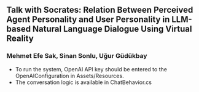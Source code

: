 ## Talk with Socrates: Relation Between Perceived Agent Personality and User Personality in LLM-based Natural Language Dialogue Using Virtual Reality
### Mehmet Efe Sak, Sinan Sonlu, Uğur Güdükbay

- To run the system, OpenAI API key should be entered to the OpenAIConfiguration in Assets/Resources.
- The conversation logic is available in ChatBehavior.cs
